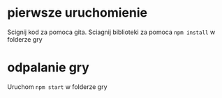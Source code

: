 # pierwsze uruchomienie
Scignij kod za pomoca gita.
Sciagnij biblioteki za pomoca `npm install` w folderze gry

# odpalanie gry
Uruchom `npm start` w folderze gry